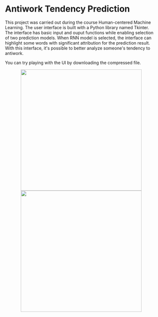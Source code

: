 # Antiwork Tendency Prediction

This project was carried out during the course Human-centered Machine Learning. The user interface is built with a Python library named Tkinter. The interface has basic input and ouput functions while enabling selection of two prediction models. When RNN model is selected, the interface can highlight some words with significant attribution for the prediction result. With this interface, it's possible to better analyze someone's tendency to antiwork. 

You can try playing with the UI by downloading the compressed file.

<div align=center>
<img src="https://github.com/nexuszhan/MindReader/blob/main/UI1.png" width="400px">
  
<img src="https://github.com/nexuszhan/MindReader/blob/main/highlight_post.png" width="400px">
</div>
